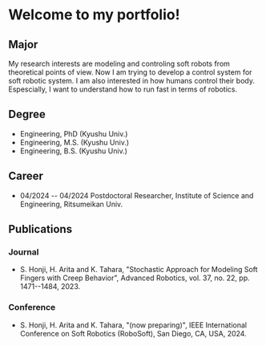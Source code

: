 # Welcome to my portfolio!

## Major
My research interests are modeling and controling soft robots from theoretical points of view.
Now I am trying to develop a control system for soft robotic system.
I am also interested in how humans control their body.
Espescially, I want to understand how to run fast in terms of robotics.

## Degree
- Engineering, PhD (Kyushu Univ.)
- Engineering, M.S. (Kyushu Univ.)
- Engineering, B.S. (Kyushu Univ.)

## Career
- 04/2024 -- 04/2024 Postdoctoral Researcher, Institute of Science and Engineering, Ritsumeikan Univ.

## Publications
### Journal
- S. Honji, H. Arita and K. Tahara, "Stochastic Approach for Modeling Soft Fingers with Creep Behavior", Advanced Robotics, vol. 37, no. 22, pp. 1471--1484, 2023.

### Conference
- S. Honji, H. Arita and K. Tahara, "(now preparing)", IEEE International Conference on Soft Robotics (RoboSoft), San Diego, CA, USA, 2024.
